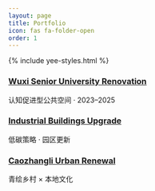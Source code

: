 ```yaml
---
layout: page
title: Portfolio
icon: fas fa-folder-open
order: 1
---
```

{% include yee-styles.html %}

<div class="grid">
  <div class="card">
    <h3><a href="/projects/wuxi-senior-university/">Wuxi Senior University Renovation</a></h3>
    <div class="muted">认知促进型公共空间 · 2023–2025</div>
  </div>
  <div class="card">
    <h3><a href="/projects/industrial-upgrade/">Industrial Buildings Upgrade</a></h3>
    <div class="muted">低碳策略 · 园区更新</div>
  </div>
  <div class="card">
    <h3><a href="/projects/caozhangli-urban-renewal/">Caozhangli Urban Renewal</a></h3>
    <div class="muted">青绘乡村 × 本地文化</div>
  </div>
</div>
